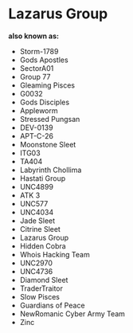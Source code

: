 # Lazarus Group

**also known as:**
- Storm-1789
- Gods Apostles
- SectorA01
- Group 77
- Gleaming Pisces
- G0032
- Gods Disciples
- Appleworm
- Stressed Pungsan
- DEV-0139
- APT-C-26
- Moonstone Sleet
- ITG03
- TA404
- Labyrinth Chollima
- Hastati Group
- UNC4899
- ATK 3
- UNC577
- UNC4034
- Jade Sleet
- Citrine Sleet
- Lazarus Group
- Hidden Cobra
- Whois Hacking Team
- UNC2970
- UNC4736
- Diamond Sleet
- TraderTraitor
- Slow Pisces
- Guardians of Peace
- NewRomanic Cyber Army Team
- Zinc
